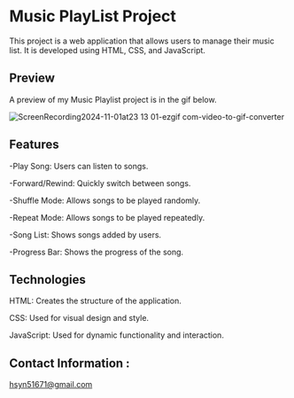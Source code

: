 # Music PlayList Project

This project is a web application that allows users to manage their music list. It is developed using HTML, CSS, and JavaScript.

## Preview

A preview of my Music Playlist project is in the gif below.

![ScreenRecording2024-11-01at23 13 01-ezgif com-video-to-gif-converter](https://github.com/user-attachments/assets/35bc26d8-76a0-4468-85ac-38ac4bc02454)

## Features

-Play Song: Users can listen to songs.

-Forward/Rewind: Quickly switch between songs.

-Shuffle Mode: Allows songs to be played randomly.

-Repeat Mode: Allows songs to be played repeatedly.

-Song List: Shows songs added by users.

-Progress Bar: Shows the progress of the song.

## Technologies

HTML: Creates the structure of the application.

CSS: Used for visual design and style.

JavaScript: Used for dynamic functionality and interaction.

## Contact Information : 
hsyn51671@gmail.com
